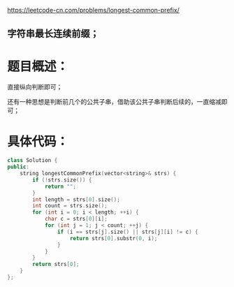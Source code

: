 <https://leetcode-cn.com/problems/longest-common-prefix/>

## 字符串最长连续前缀；

# 题目概述：
直接纵向判断即可；

还有一种思想是判断前几个的公共子串，借助该公共子串判断后续的，一直缩减即可；

# 具体代码：
```C++
class Solution {
public:
    string longestCommonPrefix(vector<string>& strs) {
        if (!strs.size()) {
            return "";
        }
        int length = strs[0].size();
        int count = strs.size();
        for (int i = 0; i < length; ++i) {
            char c = strs[0][i];
            for (int j = 1; j < count; ++j) {
                if (i == strs[j].size() || strs[j][i] != c) {
                    return strs[0].substr(0, i);
                }
            }
        }
        return strs[0];
    }
};
```